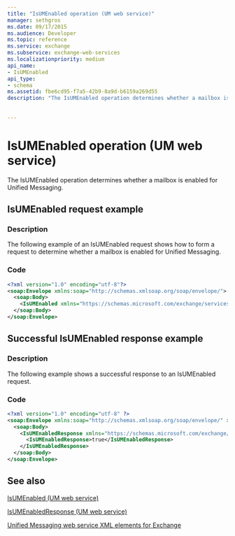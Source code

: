 ```yaml
---
title: "IsUMEnabled operation (UM web service)"
manager: sethgros
ms.date: 09/17/2015
ms.audience: Developer
ms.topic: reference
ms.service: exchange
ms.subservice: exchange-web-services
ms.localizationpriority: medium
api_name:
- IsUMEnabled
api_type:
- schema
ms.assetid: fbe6cd95-f7a5-42b9-8a9d-b6159a269d55
description: "The IsUMEnabled operation determines whether a mailbox is enabled for Unified Messaging."
 
 
---
```


# IsUMEnabled operation (UM web service)

The IsUMEnabled operation determines whether a mailbox is enabled for Unified Messaging.
  
## IsUMEnabled request example

### Description

The following example of an IsUMEnabled request shows how to form a request to determine whether a mailbox is enabled for Unified Messaging.
  
### Code

```XML
<?xml version="1.0" encoding="utf-8"?>
<soap:Envelope xmlns:soap="http://schemas.xmlsoap.org/soap/envelope/">
  <soap:Body>
    <IsUMEnabled xmlns="https://schemas.microsoft.com/exchange/services/2006/messages" />
  </soap:Body>
</soap:Envelope>
```

## Successful IsUMEnabled response example

### Description

The following example shows a successful response to an IsUMEnabled request.
  
### Code

```XML
<?xml version="1.0" encoding="utf-8" ?>
<soap:Envelope xmlns:soap="http://schemas.xmlsoap.org/soap/envelope/" xmlns:xsi="http://www.w3.org/2001/XMLSchema-instance" xmlns:xsd="http://www.w3.org/2001/XMLSchema">
  <soap:Body>
    <IsUMEnabledResponse xmlns="https://schemas.microsoft.com/exchange/services/2006/messages">
      <IsUMEnabledResponse>true</IsUMEnabledResponse> 
    </IsUMEnabledResponse>
  </soap:Body>
</soap:Envelope>
```

## See also



[IsUMEnabled (UM web service)](isumenabled-um-web-service.md)
  
[IsUMEnabledResponse (UM web service)](isumenabledresponse-um-web-service.md)


[Unified Messaging web service XML elements for Exchange](unified-messaging-web-service-xml-elements-for-exchange.md)

